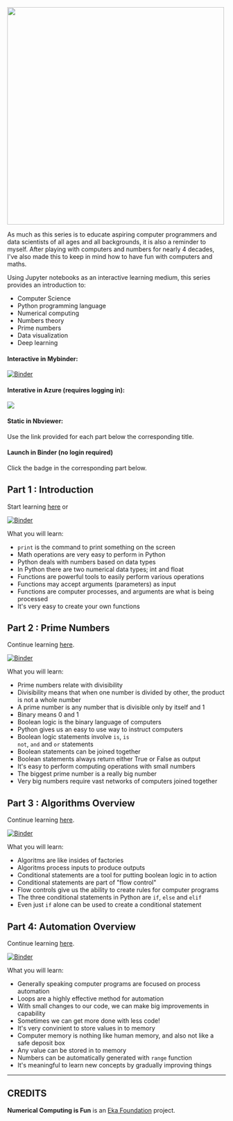 <img width='500px' src='http://i.imgur.com/pa4vzNh.png'>

As much as this series is to educate aspiring computer programmers and data scientists of all ages and all backgrounds, it is also a reminder to myself. After playing with computers and numbers for nearly 4 decades, I've also made this to keep in mind how to have fun with computers and maths.

Using Jupyter notebooks as an interactive learning medium, this series provides an introduction to:

- Computer Science
- Python programming language
- Numerical computing
- Numbers theory
- Prime numbers
- Data visualization
- Deep learning

#### Interactive in Mybinder:

[![Binder](https://mybinder.org/badge.svg)](https://mybinder.org/v2/gh/mikkokotila/jupyter4kids/master?filepath=notebooks)

#### Interative in Azure (requires logging in):

<a href="https://notebooks.azure.com/import/gh/mikkokotila/jupyter4kids"><img src="https://notebooks.azure.com/launch.png" /></a>

#### Static in Nbviewer:

Use the link provided for each part below the corresponding title.

#### Launch in Binder (no login required)

Click the badge in the corresponding part below.

## Part 1 : Introduction

Start learning [here](https://nbviewer.jupyter.org/github/mikkokotila/jupyter4kids/blob/master/notebooks/numerical-computing-is-fun-1.ipynb) or 

[![Binder](https://mybinder.org/badge.svg)](https://mybinder.org/v2/gh/mikkokotila/jupyter4kids/master?filepath=%2Fnotebooks%2Fnumerical-computing-is-fun-1.ipynb)

What you will learn:

- <code>print</code> is the command to print something on the screen
- Math operations are very easy to perform in Python
- Python deals with numbers based on data types
- In Python there are two numerical data types; int and float
- Functions are powerful tools to easily perform various operations
- Functions may accept arguments (parameters) as input
- Functions are computer processes, and arguments are what is being processed
- It's very easy to create your own functions

## Part 2 : Prime Numbers

Continue learning [here](https://nbviewer.jupyter.org/github/mikkokotila/jupyter4kids/blob/master/notebooks/numerical-computing-is-fun-2.ipynb). 

[![Binder](https://mybinder.org/badge.svg)](https://mybinder.org/v2/gh/mikkokotila/jupyter4kids/master?filepath=%2Fnotebooks%2Fnumerical-computing-is-fun-2.ipynb)

What you will learn:

- Prime numbers relate with divisibility
- Divisibility means that when one number is divided by other, the product is not a whole number
- A prime number is any number that is divisible only by itself and 1
- Binary means 0 and 1
- Boolean logic is the binary language of computers
- Python gives us an easy to use way to instruct computers
- Boolean logic statements involve <code>is</code>, <code>is not</code>, <code>and</code> and <code>or</code> statements
- Boolean statements can be joined together
- Boolean statements always return either True or False as output
- It's easy to perform computing operations with small numbers
- The biggest prime number is a really big number
- Very big numbers require vast networks of computers joined together

## Part 3 : Algorithms Overview

Continue learning [here](https://nbviewer.jupyter.org/github/mikkokotila/jupyter4kids/blob/master/notebooks/numerical-computing-is-fun-3.ipynb).

[![Binder](https://mybinder.org/badge.svg)](https://mybinder.org/v2/gh/mikkokotila/jupyter4kids/master?filepath=%2Fnotebooks%2Fnumerical-computing-is-fun-3.ipynb)

What you will learn: 

- Algoritms are like insides of factories 
- Algoritms process inputs to produce outputs
- Conditional statements are a tool for putting boolean logic in to action
- Conditional statements are part of "flow control"
- Flow controls give us the ability to create rules for computer programs
- The three conditional statements in Python are <code>if</code>, <code>else</code> and <code>elif</code>
- Even just <code>if</code> alone can be used to create a conditional statement

## Part 4: Automation Overview

Continue learning [here](https://nbviewer.jupyter.org/github/mikkokotila/jupyter4kids/blob/master/notebooks/numerical-computing-is-fun-4.ipynb).

[![Binder](https://mybinder.org/badge.svg)](https://mybinder.org/v2/gh/mikkokotila/jupyter4kids/master?filepath=%2Fnotebooks%2Fnumerical-computing-is-fun-4.ipynb)

What you will learn: 

- Generally speaking computer programs are focused on process automation
- Loops are a highly effective method for automation
- With small changes to our code, we can make big improvements in capability
- Sometimes we can get more done with less code!
- It's very convinient to store values in to memory
- Computer memory is nothing like human memory, and also not like a safe deposit box
- Any value can be stored in to memory 
- Numbers can be automatically generated with <code>range</code> function
- It's meaningful to learn new concepts by gradually improving things

<hr>

## CREDITS 

**Numerical Computing is Fun** is an [Eka Foundation](http://eka.to) project.
